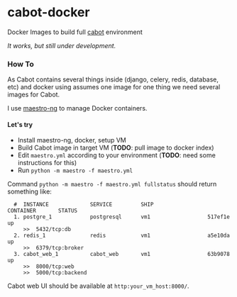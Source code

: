 cabot-docker
============

Docker Images to build full [cabot](https://github.com/arachnys/cabot) environment

*It works, but still under development.*

### How To

As Cabot contains several things inside (django, celery, redis, database, etc) and docker using assumes one image for one thing we need several images for Cabot.

I use [maestro-ng](https://github.com/signalfuse/maestro-ng) to manage Docker containers.

#### Let's try 

- Install maestro-ng, docker, setup VM
- Build Cabot image in target VM (**TODO**: pull image to docker index)
- Edit `maestro.yml` according to your environment (**TODO**: need some instructions for this)
- Run `python -m maestro -f maestro.yml`

Command `python -m maestro -f maestro.yml fullstatus` should return something like:

```
  #  INSTANCE             SERVICE         SHIP                 CONTAINER       STATUS
  1. postgre_1            postgresql      vm1                  517ef1e         up
     >>  5432/tcp:db
  2. redis_1              redis           vm1                  a5e10da         up
     >>  6379/tcp:broker
  3. cabot_web_1          cabot_web       vm1                  63b9078         up
     >>  8000/tcp:web
     >>  5000/tcp:backend
```

Cabot web UI should be available at `http:your_vm_host:8000/`.
